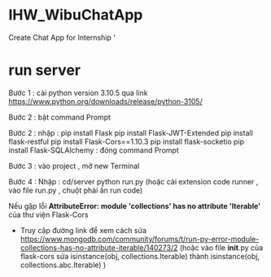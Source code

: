 # IHW_WibuChatApp
Create Chat App for Internship '

# run server
Bước 1 : cài python version 3.10.5 qua link https://www.python.org/downloads/release/python-3105/

Bước 2 : bật command Prompt

Bước 2 : nhập : pip install Flask
                pip install Flask-JWT-Extended
                pip install flask-restful
                pip install Flask-Cors==1.10.3
                pip install flask-socketio
                pip install Flask-SQLAlchemy 
        : đóng command Prompt


Bước 3 : vào project , mở new Terminal

Bước 4 : Nhập : cd/server
                python run.py
(hoặc cài extension code runner , vào file run.py , chuột phải ấn run code)

Nếu gặp lỗi **AttributeError: module 'collections' has no attribute 'Iterable'** của thư viện Flask-Cors
- Truy cập đường link để xem cách sửa https://www.mongodb.com/community/forums/t/run-py-error-module-collections-has-no-attribute-iterable/140273/2
(hoặc vào file __init__.py của flask-cors sửa 
isinstance(obj, collections.Iterable) thành
isinstance(obj, collections.abc.Iterable)
)